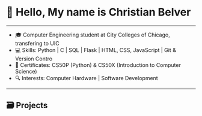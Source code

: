 # 👋  Hello, My name is Christian Belver

---

- 🎓  Computer Engineering student at City Colleges of Chicago, transfering to UIC
- 💻  Skills: Python | C | SQL | Flask | HTML, CSS, JavaScript | Git & Version Contro
- 📃  Certificates: CS50P (Python) & CS50X (Introduction to Computer Science)
- 🔍  Interests: Computer Hardware | Software Development

---

## 🗃️  Projects
